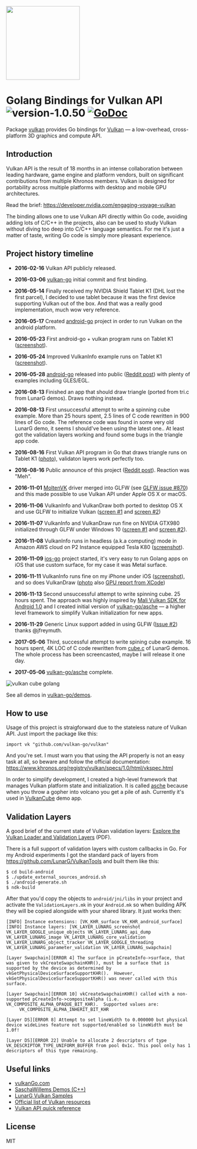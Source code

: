 <img src="https://cl.ly/2H2E3c0T1X16/Vulkan_500px_Mar15.png" width="200">

# Golang Bindings for Vulkan API ![version-1.0.50](https://img.shields.io/badge/version-1.0.50-lightgrey.svg) [![GoDoc](https://godoc.org/github.com/vulkan-go/vulkan?status.svg)](https://godoc.org/github.com/vulkan-go/vulkan)

Package [vulkan](https://github.com/vulkan-go/vulkan) provides Go bindings for [Vulkan](https://www.khronos.org/vulkan/) — a low-overhead, cross-platform 3D graphics and compute API.

## Introduction

Vulkan API is the result of 18 months in an intense collaboration between leading hardware, game engine and platform vendors, built on significant contributions from multiple Khronos members. Vulkan is designed for portability across multiple platforms with desktop and mobile GPU architectures.

Read the brief: https://developer.nvidia.com/engaging-voyage-vulkan

The binding allows one to use Vulkan API directly within Go code, avoiding
adding lots of C/C++ in the projects, also can be used to study Vulkan without
diving too deep into C/C++ language semantics. For me it's just a matter of
taste, writing Go code is simply more pleasant experience.

## Project history timeline

* **2016-02-16** Vulkan API publicly released.

* **2016-03-06** [vulkan-go](https://github.com/vulkan-go) initial commit and first binding.

* **2016-05-14** Finally received my NVIDIA Shield Tablet K1 (DHL lost the first parcel), I decided to use tablet because it was the first device supporting Vulkan out of the box. And that was a really good implementation, much wow very reference.

* **2016-05-17** Created [android-go](https://github.com/android-go) project in order to run Vulkan on the android platform.

* **2016-05-23** First android-go + vulkan program runs on Tablet K1 ([screenshot](http://dl.xlab.is/vulkan/screens/first-android-vulkaninfo.png)).

* **2016-05-24** Improved VulkanInfo example runs on Tablet K1 ([screenshot](http://dl.xlab.is/vulkan/screens/improved-android-vulkaninfo.png)).

* **2016-05-28** [android-go](https://github.com/android-go) released into public ([Reddit post](https://www.reddit.com/r/golang/comments/4lgttr/full_golang_bindings_for_android_ndk_api_with/)) with plenty of examples including GLES/EGL.

* **2016-08-13** Finished an app that should draw triangle (ported from tri.c from LunarG demos). Draws nothing instead.

* **2016-08-13** First unsuccessful attempt to write a spinning cube example. More than 25 hours spent, 2.5 lines of C code rewritten in 900 lines of Go code. The reference code was found in some very old LunarG demo, it seems I should've been using the latest one.. At least got the validation layers working and found some bugs in the triangle app code.

* **2016-08-16** First Vulkan API program in Go that draws triangle runs on Tablet K1 ([photo](http://dl.xlab.is/vulkan/screens/first-android-vulkandraw.jpg)), validaton layers work perfectly too.

* **2016-08-16** Public announce of this project ([Reddit post](https://www.reddit.com/r/golang/comments/4y2dj4/golang_bindings_for_vulkan_api_with_demos/)). Reaction was "Meh".

* **2016-11-01** [MoltenVK](https://moltengl.com/moltenvk/) driver merged into GLFW (see [GLFW issue #870](https://github.com/glfw/glfw/issues/870)) and this made possible to use Vulkan API under Apple OS X or macOS.

* **2016-11-06** VulkanInfo and VulkanDraw both ported to desktop OS X and use GLFW to initialize Vulkan ([screen #1](http://dl.xlab.is/vulkan/screens/first-moltenvk-vulkaninfo.png) and [screen #2](http://dl.xlab.is/vulkan/screens/first-moltenvk-vulkandraw.png))

* **2016-11-07** VulkanInfo and VulkanDraw run fine on NVIDIA GTX980 initialized through GLFW under Windows 10 ([screen #1](http://dl.xlab.is/vulkan/screens/first-windows-vulkaninfo.png) and [screen #2](http://dl.xlab.is/vulkan/screens/first-windows-vulkandraw.png)).

* **2016-11-08** VulkanInfo runs in headless (a.k.a computing) mode in Amazon AWS cloud on P2 Instance equipped Tesla K80 ([screenshot](http://dl.xlab.is/vulkan/screens/first-amazon-vulkaninfo.png)).

* **2016-11-09** [ios-go](https://github.com/xlab/ios-go) project started, it's very easy to run Golang apps on iOS that use custom surface, for my case it was Metal surface.

* **2016-11-11** VulkanInfo runs fine on my iPhone under iOS ([screenshot](http://dl.xlab.is/vulkan/screens/first-ios-vulkaninfo.png)), and so does VulkanDraw ([photo](http://dl.xlab.is/vulkan/screens/first-ios-vulkandraw.jpg) also [GPU report from XCode](http://dl.xlab.is/vulkan/screens/gpureport-ios-vulkandraw.png))

* **2016-11-13** Second unsuccessful attempt to write spinning cube. 25 hours spent. The approach was highly inspired by [Mali Vulkan SDK for Android 1.0](http://malideveloper.arm.com/downloads/deved/tutorial/SDK/Vulkan/1.0/index.html) and I created initial version of [vulkan-go/asche](https://github.com/vulkan-go/asche) — a higher level framework to simplify Vulkan initialization for new apps.

* **2016-11-29** Generic Linux support added in using GLFW ([Issue #2](https://github.com/vulkan-go/vulkan/issues/2)) thanks @jfreymuth.

* **2017-05-06** Third, successful attempt to write spining cube example. 16 hours spent, 4K LOC of C code rewritten from [cube.c](https://github.com/LunarG/VulkanSamples/blob/master/demos/cube.c) of LunarG demos. The whole process has been screencasted, maybe I will release it one day.

* **2017-05-06** [vulkan-go/asche](https://github.com/vulkan-go/asche) complete.

![vulkan cube golang](http://dl.xlab.is/vulkan/screens/cube.gif)

See all demos in [vulkan-go/demos](https://github.com/vulkan-go/demos).

## How to use

Usage of this project is straigforward due to the stateless nature of Vulkan API.
Just import the package like this:

```
import vk "github.com/vulkan-go/vulkan"
```

And you're set. I must warn you that using the API properly is not an easy task at all, so beware and follow the official documentation: https://www.khronos.org/registry/vulkan/specs/1.0/html/vkspec.html 

In order to simplify development, I created a high-level framework that manages Vulkan platform state and initialization. It is called [asche](https://github.com/vulkan-go/asche) because when you throw a gopher into volcano you get a pile of ash. Currently it's used in [VulkanCube](https://github.com/vulkan-go/demos/blob/master/vulkancube/vulkancube_android/main.go) demo app.

## Validation Layers

A good brief of the current state of Vulkan validation layers: [Explore the Vulkan Loader and Validation Layers](https://lunarg.com/wp-content/uploads/2016/07/lunarg-birds-feather-session-siggraph-july-26-2016.pdf) (PDF).

There is a full support of validation layers with custom callbacks in Go. For my Android experiments I got the standard pack of layers from https://github.com/LunarG/VulkanTools and built them like this:

```
$ cd build-android
$ ./update_external_sources_android.sh
$ ./android-generate.sh
$ ndk-build
```

After that you'd copy the objects to `android/jni/libs` in your project and activate the `ValidationLayers.mk` in your `Android.mk` so when building APK they will be copied alongside with your shared library. It just works then:

```
[INFO] Instance extensions: [VK_KHR_surface VK_KHR_android_surface]
[INFO] Instance layers: [VK_LAYER_LUNARG_screenshot VK_LAYER_GOOGLE_unique_objects VK_LAYER_LUNARG_api_dump VK_LAYER_LUNARG_image VK_LAYER_LUNARG_core_validation VK_LAYER_LUNARG_object_tracker VK_LAYER_GOOGLE_threading VK_LAYER_LUNARG_parameter_validation VK_LAYER_LUNARG_swapchain]

[Layer Swapchain][ERROR 4] The surface in pCreateInfo->surface, that was given to vkCreateSwapchainKHR(), must be a surface that is supported by the device as determined by vkGetPhysicalDeviceSurfaceSupportKHR().  However, vkGetPhysicalDeviceSurfaceSupportKHR() was never called with this surface.

[Layer Swapchain][ERROR 10] vkCreateSwapchainKHR() called with a non-supported pCreateInfo->compositeAlpha (i.e. VK_COMPOSITE_ALPHA_OPAQUE_BIT_KHR).  Supported values are:
     VK_COMPOSITE_ALPHA_INHERIT_BIT_KHR

[Layer DS][ERROR 8] Attempt to set lineWidth to 0.000000 but physical device wideLines feature not supported/enabled so lineWidth must be 1.0f!

[Layer DS][ERROR 22] Unable to allocate 2 descriptors of type VK_DESCRIPTOR_TYPE_UNIFORM_BUFFER from pool 0x1c. This pool only has 1 descriptors of this type remaining.
```

## Useful links

* [vulkanGo.com](https://vulkanGo.com)
* [SaschaWillems Demos (C++)](https://github.com/SaschaWillems/Vulkan)
* [LunarG Vulkan Samples](https://github.com/LunarG/VulkanSamples)
* [Official list of Vulkan resources](https://www.khronos.org/vulkan/resources)
* [Vulkan API quick reference](https://www.khronos.org/registry/vulkan/specs/1.0/refguide/Vulkan-1.0-web.pdf)

## License

MIT
